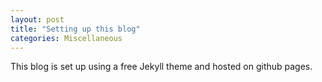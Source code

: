 ```yaml
---
layout: post
title: "Setting up this blog"
categories: Miscellaneous
---
```

This blog is set up using a free Jekyll theme and hosted on github pages. 